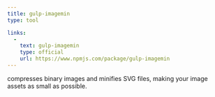 ```yaml
---
title: gulp-imagemin
type: tool

links:
  -
    text: gulp-imagemin
    type: official
    url: https://www.npmjs.com/package/gulp-imagemin
---
```


compresses binary images and minifies SVG files, making your image assets as small as possible.

